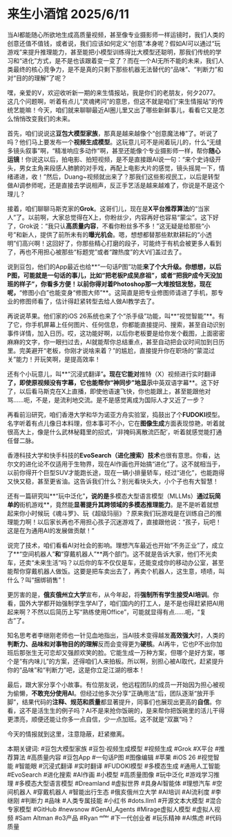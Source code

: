 # 来生小酒馆 2025/6/11

当AI都能随心所欲地生成高质量视频，甚至像专业摄影师一样运镜时，我们人类的创意还值不值钱，或者说，我们应该如何定义“创意”本身呢？假如AI可以通过“玩游戏”来提升推理能力，甚至能把小模型训练得比大模型还聪明，那我们传统的学习和“进化”方式，是不是也该跟着变一变了？而在一个AI无所不能的未来，我们人类最终的核心竞争力，是不是真的只剩下那些机器无法替代的“品味”、“判断力”和对“目的的理解”了呢？

嘿，亲爱的V，欢迎收听新一期的来生情报站，我是你们的老朋友，何夕2077。这几个问题啊，听着有点儿“灵魂拷问”的意思，但这不就是咱们“来生情报站”的传统艺能嘛！今天，咱们就来聊聊最近AI圈儿里又出了哪些新鲜事儿，看看它又是怎么悄悄改变我们的未来。

首先，咱们说说这**豆包大模型家族**，那真是越来越像个“创意魔法棒”了。听说了吗？他们马上要发布一个**视频生成模型**。这玩意儿可不是闹着玩儿的，什么“无缝多镜头叙事”啊，“精准响应多动作”啊，甚至还能像个专业摄影师一样，帮你**随心运镜**！你说这以后，拍电影、拍短视频，是不是直接跟AI说一句：“来个史诗级开头，男女主角来段感人肺腑的对手戏，再配上电影大片的感觉，镜头摇晃一下，情绪递进，收！”然后，Duang~视频就出来了？那我们这些影视民工，以后是转型做AI调参师呢，还是直接去学说相声，反正手艺活是越来越难了，你说是不是这个理儿？

接着，咱们聊聊马斯克家的**Grok**。这哥们儿，现在是**X平台推荐算法**的“当家人”了。以前啊，大家总觉得在X上，你粉丝少，内容再好也容易“蒙尘”。这下好了，Grok说：“我只认**高质量内容**，不看你粉丝多不多！”这无疑是给那些“小号”和新人，提供了前所未有的**曝光机会**。嗯，想想都替那些默默耕耘的“小透明”们高兴啊！这回好了，你那些精心打磨的段子，可能终于有机会被更多人看到了，再也不用担心被那些“标题党”或者“蹭热度”的大V们盖过去了。

说到豆包，他们的App最近也给**“一句话P图”功能**来了个大升级。你想想，以后P图，可能就是一句话的事儿，比如“把老板P成吴彦祖”，或者“把我P成今天没加班的样子”，你看多方便！以前你得对着Photoshop那一大堆按钮发愁，现在呢，**“修图小白”也能变身“修图大师”**。这简直是把专业修图师请进了手机，那专业的修图师看了，估计得赶紧转型去给人做AI教学去了。

再说说苹果。他们家的iOS 26系统也来了个“杀手级”功能，叫**“视觉智能”**。有了它，你手机屏幕上任何图片、任何信息，你都能直接提问、搜索，甚至自动识别事件详情，加入日历。哎，这功能好啊，以后你老板要是给你发个截图，上面密密麻麻的文字，你一眼扫过去，AI就能帮你总结重点，甚至自动把会议时间加到日历里。完美避开“老板，你刚才说啥来着？”的尴尬，直接提升你在职场的“蒙混过关”能力！开玩笑啊，是提高效率！

还有个小玩意儿，叫**“沉浸式翻译”**。现在它能对**推特（X）视频进行实时翻译**了，即使原视频没有字幕，它也能帮你“神同步”地显示**中英双语字幕**。这下好了，以后看马斯克在X上直播，即使他语速飞快，你也能跟上，甚至能跟他对骂……呃，不是，是流利地交流。是不是感觉离成为国际人才又近了一步？

再看前沿研究，咱们香港大学和华为诺亚方舟实验室，捣鼓出了个**FUDOKI**模型。名字听着有点儿像日本料理，但本事可不小，它在**图像生成**方面表现惊艳，听着就很高大上，像是什么武林秘籍里的招式，‘非掩码离散流匹配’，听着就感觉能打通任督二脉。

香港科技大学和快手科技的**EvoSearch（进化搜索）技术**也很有意思。你看，达尔文的进化论不仅适用于生物界，现在AI作画也开始搞“进化”了。这不就相当于，以前你得开个巨型SUV才能跑长途，现在一辆小排量轿车，经过“进化”，也能跑得又快又稳，甚至更省油。这告诉我们什么？别光看块头大，小个子也有大智慧！

还有一篇研究叫**“玩中泛化”**，说的是**多模态大型语言模型（MLLMs）**通过玩简单的**街机游戏**，竟然能**显著提升其跨领域的多模态推理能力**。是不是听着就想起来你小时候玩《魂斗罗》、玩《超级玛丽》？原来我们玩游戏是在训练自己的推理能力啊！以后家长再也不用担心孩子沉迷游戏了，直接跟他说：“孩子，玩吧！这是在为通用AI的发展做贡献！”

说完了技术，咱们看看AI对社会的影响。理想汽车最近也开始“不务正业”了，成立了**“空间机器人”**和**“穿戴机器人”**两个部门。这不就是告诉大家，他们不光卖车，还卖“未来生活”吗？以后你的车不仅仅是车，还能变成你的移动办公室，甚至能帮你穿戴机器人做饭。这要是把车卖出去了，再卖个机器人，这生意，啧啧，叫什么？叫“捆绑销售”！

更厉害的是，**俄亥俄州立大学**宣布，从今年起，将**强制所有学生接受AI培训**。你看，国外大学都开始强制学生学AI了，咱们国内的打工人，是不是也得赶紧把AI用起来啊？不然以后简历上写“熟练使用Office”，可能就显得有点……呃，“复古”了。

知名思考者李继刚老师也一针见血地指出，当AI技术变得越发**高效强大**时，人类的**判断力、品味和对事物目的的理解**反而会变得更为**硬核**。AI再牛，它也P不出你加班后那张生无可恋却又强颜欢笑的脸。它能生成一万种方案，但哪个是好方案，哪个是“有内味儿”的方案，还得咱们人来拍板。所以啊，别担心被AI取代，赶紧提升你的“品味”和“判断力”吧，这是你立足江湖的根本！

最后，跟大家分享个小故事。有位朋友说，他远程团队的成员一开始因为担心被视为偷懒，**不敢充分使用AI**。但经过他多次分享“正确用法”后，团队逐渐“放开手脚”，结果代码的**注释、规范和质量**都显著提升，同事们也展现出更高的**自信**。你看，这不是活生生的例子吗？AI不是来抢你饭碗的，是来帮你把饭碗里的活儿干得更漂亮，顺便还能让你多一点自信，少一点加班。这不就是“双赢”吗？

今天的情报就到这里，注意隐蔽，赶紧撤离。

本期关键词:
#豆包大模型家族
#豆包·视频生成模型
#视频生成
#Grok
#X平台
#推荐算法
#高质量内容
#豆包App
#一句话P图
#图像编辑
#苹果
#iOS 26
#视觉智能
#智能眼
#沉浸式翻译
#实时翻译
#FUDOKI模型
#多模态生成
#通用人工智能
#EvoSearch
#进化搜索
#AI作画
#小模型
#高质量图像
#玩中泛化
#游戏学习推理
#多模态大型语言模型
#Dreamland
#虚拟世界
#具身AI智能体
#理想汽车
#空间机器人
#穿戴机器人
#智能出行生态
#俄亥俄州立大学
#AI培训
#AI流利度
#李继刚
#判断力
#品味
#人类专属技能
#小红书
#dots.llm1
#开源文本大模型
#混合专家模型
#GitHub
#newsnow
#GenAI_Agents
#Mirage虚拟人模型
#虚拟人视频
#Sam Altman
#o3产品
#Ryan ᵐᶠᵉʳ
#下一代创业者
#玩乐精神
#AI焦虑
#代码质量